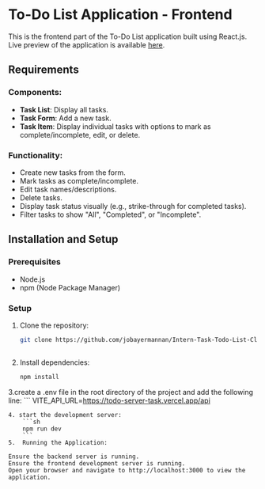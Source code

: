 # To-Do List Application - Frontend

This is the frontend part of the To-Do List application built using React.js. Live preview of the application is available [here](https://todo-client-task.vercel.app/).

## Requirements

### Components:
- **Task List**: Display all tasks.
- **Task Form**: Add a new task.
- **Task Item**: Display individual tasks with options to mark as complete/incomplete, edit, or delete.

### Functionality:
- Create new tasks from the form.
- Mark tasks as complete/incomplete.
- Edit task names/descriptions.
- Delete tasks.
- Display task status visually (e.g., strike-through for completed tasks).
- Filter tasks to show "All", "Completed", or "Incomplete".

## Installation and Setup

### Prerequisites
- Node.js
- npm (Node Package Manager)

### Setup
1. Clone the repository:
   ```sh
   git clone https://github.com/jobayermannan/Intern-Task-Todo-List-Client.git
  
	```

2. Install dependencies:
	```sh
	npm install
	```

3.create a .env file in the root directory of the project and add the following line:
	 ```
VITE_API_URL=https://todo-server-task.vercel.app/api

```		
4. start the development server:
	```sh
	npm run dev
	```	
5.  Running the Application:

Ensure the backend server is running.
Ensure the frontend development server is running.
Open your browser and navigate to http://localhost:3000 to view the application.